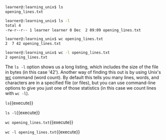 
```bash
learner@:learning_unix$ ls
opening_lines.txt

learner@:learning_unix$ ls -l
total 4
-rw-r--r-- 1 learner learner 0 Dec  2 09:09 opening_lines.txt

learner@:learning_unix$ wc opening_lines.txt
2  7 42 opening_lines.txt

learner@:learning_unix$ wc -l opening_lines.txt
2 opening_lines.txt
```

The `ls -l` option shows us a long listing, which includes the size of the file in bytes (in this case '42'). Another way of finding this out is by using Unix's [wc][wc command] command (word count). By default this tells you many lines, words, and characters are in a specified file (or files), but you can use command-line options to give you just one of those statistics (in this case we count lines with `wc -l`).

`ls`{{execute}}

`ls -l`{{execute}}

`wc opening_lines.txt`{{execute}}

`wc -l opening_lines.txt`{{execute}}


[wc command]: https://en.wikipedia.org/wiki/Wc_(Unix)
